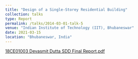 ```yaml
---
title: "Design of a Single-Storey Residential Building"
collection: talks
type: Report
permalink: /talks/2014-03-01-talk-5
venue: "Indian Institute of Technology (IIT), Bhubaneswar"
date: 2021-03-15
location: "Bhubaneswar, India"
---
```

<!-- [Click here](https://drive.google.com/file/d/1hScXPZFUAvCuparn_aRtVZ8QQcc1ILso/view?usp=share_link) -->

[18CE01003 Devasmit Dutta SDD Final Report.pdf](https://github.com/DevasmitDutta/DevasmitDutta.github.io/files/13797202/18CE01003.Devasmit.Dutta.SDD.Final.Report.pdf)
